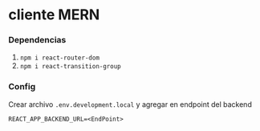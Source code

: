# cliente MERN
### Dependencias
1. `npm i react-router-dom`
2. `npm i react-transition-group`
### Config
Crear archivo `.env.development.local` y agregar en endpoint del backend
```
REACT_APP_BACKEND_URL=<EndPoint>
```